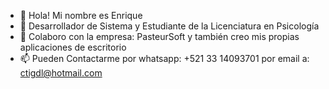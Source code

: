 - 👋 Hola! Mi nombre es Enrique
- 🌱 Desarrollador de Sistema y Estudiante de la Licenciatura en Psicología
- 💞️ Colaboro con la empresa: PasteurSoft y también creo mis propias aplicaciones de escritorio
- 📫 Pueden Contactarme por whatsapp:  +521 33 14093701
por email a: ctigdl@hotmail.com 
<!---
ecastellanosPS/ecastellanosPS is a ✨ special ✨ repository because its `README.md` (this file) appears on your GitHub profile.
You can click the Preview link to take a look at your changes.
--->
